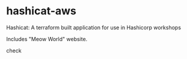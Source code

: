 # hashicat-aws
Hashicat: A terraform built application for use in Hashicorp workshops

Includes "Meow World" website.

check